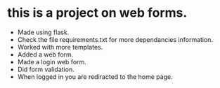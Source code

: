 # this is a project on web forms. 
- Made using flask.
- Check the file requirements.txt for more dependancies information.
- Worked with more templates.
- Added a web form.
- Made a login web form.
- Did form validation.
- When logged in you are rediracted to the home page.